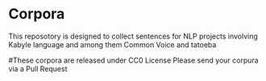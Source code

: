 # Corpora
This reposotory is designed to collect sentences for NLP projects involving Kabyle language and among them Common Voice and tatoeba

#These corpora are released under CC0 License
Please send your corpura via a Pull Request
